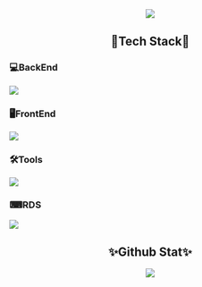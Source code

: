 <!--Header-->
<div align="center">
  <img src="https://capsule-render.vercel.app/api?type=rounded&color=0:006699,100:003300&text=WOOJOO`s%20GitHub%20👋&animation=twinkling&fontColor=FFFFFF&fontSize=40&fontAlignY=50&fontAlign=50&height=180" />
</div>

<!--Content-->
<h2 align="center">🌟Tech Stack🌟</h2>
<h3>💻BackEnd</h3>
<div>
   <img src="https://skillicons.dev/icons?i=spring,java,hibernate,gradle,maven,jenkins,docker,aws,postman,prometheus,grafana,elasticsearch" />
</div>
<h3>🖥FrontEnd</h3>
<div>
   <img src="https://skillicons.dev/icons?i=javascript,css,html,bootstrap,tailwind,react,redux" />
</div>
<h3>🛠Tools</h3>
<div>
   <img src="https://skillicons.dev/icons?i=idea,eclipse,vscode,webstorm,git,github,gitlab,notion,discord,gmail" />
</div>
<h3>⌨RDS</h3>
<div>
   <img src="https://skillicons.dev/icons?i=mysql,postgres,redis,mongodb" />
</div>

<h2 align="center">✨Github Stat✨</h2>
<div align="center">
  <img src="https://github-readme-stats.vercel.app/api?username=JungWoojoo&include_all_commits=true&show_icons=true&theme=cobalt" />
</div>

<!--Footer-->
